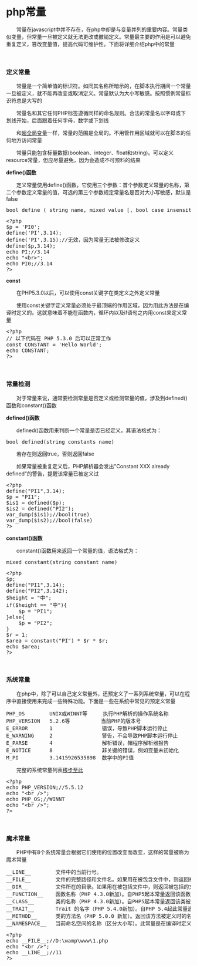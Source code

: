 # php常量

&emsp;&emsp;常量在javascript中并不存在，在php中却是与变量并列的重要内容。常量类似变量，但常量一旦被定义就无法更改或撤销定义。常量最主要的作用是可以避免重复定义，篡改变量值，提高代码可维护性。下面将详细介绍php中的常量

&nbsp;

### 定义常量

&emsp;&emsp;常量是一个简单值的标识符。如同其名称所暗示的，在脚本执行期间一个常量一旦被定义，就不能再改变或取消定义。常量默认为大小写敏感。按照惯例常量标识符总是大写的

&emsp;&emsp;常量名和其它任何PHP标签遵循同样的命名规则。合法的常量名以字母或下划线开始，后面跟着任何字母，数字或下划线

&emsp;&emsp;和[超全局变量](http://www.cnblogs.com/xiaohuochai/p/6039493.html#anchor5)一样，常量的范围是全局的。不用管作用区域就可以在脚本的任何地方访问常量

&emsp;&emsp;常量只能包含标量数据(boolean、integer、float和string)。可以定义resource常量，但应尽量避免，因为会造成不可预料的结果

**define()函数**

&emsp;&emsp;定义常量使用define()函数，它使用三个参数：首个参数定义常量的名称，第二个参数定义常量的值，可选的第三个参数规定常量名是否对大小写敏感，默认是false

<div>
<pre>bool define ( string name, mixed value [, bool case_insensitive] )</pre>
</div>
<div>
<pre>&lt;?php
$p = 'PI0';
define('PI',3.14);
define('PI',3.15);//无效，因为常量无法被修改定义
define($p,3.14);
echo PI;//3.14
echo "&lt;br&gt;";
echo PI0;//3.14
?&gt;</pre>
</div>

**const**

&emsp;&emsp;在PHP5.3.0以后，可以使用const关键字在类定义之外定义常量

&emsp;&emsp;使用const关键字定义常量必须处于最顶端的作用区域，因为用此方法是在编译时定义的。这就意味着不能在函数内，循环内以及if语句之内用const来定义常量

<div>
<pre>&lt;?php
// 以下代码在 PHP 5.3.0 后可以正常工作
const CONSTANT = 'Hello World';
echo CONSTANT;
?&gt;</pre>
</div>

&nbsp;

### 常量检测

&emsp;&emsp;对于常量来说，通常要检测常量是否定义或检测常量的值，涉及到defined()函数和constant()函数

**defined()函数**

&emsp;&emsp;defined()函数用来判断一个常量是否已经定义，其语法格式为：

<div>
<pre>bool defined(string constants_name)</pre>
</div>

&emsp;&emsp;若存在则返回true，否则返回false

&emsp;&emsp;如果常量被重复定义后，PHP解析器会发出"Constant XXX already defined"的警告，提醒该常量已被定义过

<div>
<pre>&lt;?php 
define("PI1",3.14);
$p = "PI1";
$is1 = defined($p);
$is2 = defined("PI2");
var_dump($is1);//bool(true)
var_dump($is2);//bool(false)
?&gt;</pre>
</div>

**constant()函数**

&emsp;&emsp;constant()函数用来返回一个常量的值，语法格式为：

<div>
<pre>mixed constant(string constant_name)</pre>
</div>
<div>
<pre>&lt;?php
$p;
define("PI1",3.14);
define("PI2",3.142);
$height = "中";
if($height == "中"){
    $p = "PI1";
}else{
    $p = "PI2";
}
$r = 1;
$area = constant("PI") * $r * $r;
echo $area;
?&gt;</pre>
</div>

&nbsp;

### 系统常量

&emsp;&emsp;在php中，除了可以自己定义常量外，还预定义了一系列系统常量，可以在程序中直接使用来完成一些特殊功能。下面是一些在系统中常见的预定义常量

<div>
<pre>PHP_OS        UNIX或WINNT等     执行PHP解析的操作系统名称
PHP_VERSION   5.2.6等          当前PHP的版本号
E_ERROR       1                错误，导致PHP脚本运行停止
E_WARNING     2                警告，不会导致PHP脚本运行停止
E_PARSE       4                解析错误，帽程序解析器报告
E_NOTICE      8                非关键的错误，例如变量未初始化
M_PI          3.1415926535898  数学中的PI值   </pre>
</div>

&emsp;&emsp;完整的系统常量列表[移步至此](http://php.net/manual/zh/reserved.constants.php)

<div>
<pre>&lt;?php
echo PHP_VERSION;//5.5.12
echo "&lt;br /&gt;";
echo PHP_OS;//WINNT
echo "&lt;br /&gt;";
?&gt;</pre>
</div>

&nbsp;

### 魔术常量

&emsp;&emsp;PHP中有8个系统常量会根据它们使用的位置改变而改变，这样的常量被称为魔术常量

<div>
<pre>__LINE__        文件中的当前行号。
__FILE__        文件的完整路径和文件名。如果用在被包含文件中，则返回被包含的文件名。自PHP 4.0.2起，__FILE__ 总是包含一个绝对路径（如果是符号连接，则是解析后的绝对路径），而在此之前的版本有时会包含一个相对路径
__DIR__         文件所在的目录。如果用在被包括文件中，则返回被包括的文件所在的目录。除非是根目录，否则目录中名不包括末尾的斜杠。（PHP 5.3.0新增）
__FUNCTION__    函数名称（PHP 4.3.0新加）。自PHP5起本常量返回该函数被定义时的名字（区分大小写）。在PHP4中该值总是小写字母。
__CLASS__       类的名称（PHP 4.3.0新加）。自PHP5起本常量返回该类被定义时的名字（区分大小写）。在PHP4中该值总是小写字母。类名包括其被声明的作用区域（例如 Foo\Bar）
__TRAIT__       Trait 的名字（PHP 5.4.0新加）。自PHP 5.4起此常量返回 trait 被定义时的名字（区分大小写）。Trait 名包括其被声明的作用区域（例如 Foo\Bar）
__METHOD__      类的方法名（PHP 5.0.0 新加）。返回该方法被定义时的名字（区分大小写）
__NAMESPACE__   当前命名空间的名称（区分大小写）。此常量是在编译时定义的（PHP 5.3.0 新增）</pre>
</div>
<div>
<pre>&lt;?php
echo __FILE__;//D:\wamp\www\1.php
echo "&lt;br /&gt;";
echo __LINE__;//11
?&gt;</pre>
</div>
